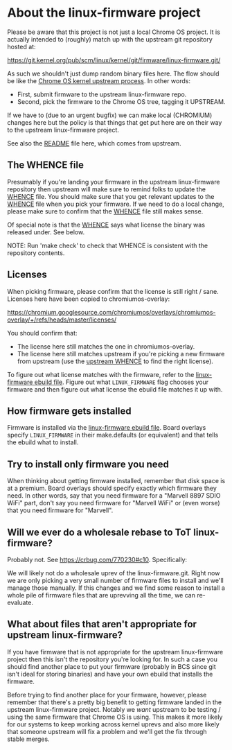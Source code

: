 # About the linux-firmware project

Please be aware that this project is not just a local Chrome OS project.
It is actually intended to (roughly) match up with the upstream git
repository hosted at:

https://git.kernel.org/pub/scm/linux/kernel/git/firmware/linux-firmware.git/

As such we shouldn't just dump random binary files here.  The flow should be
like the [Chrome OS kernel upstream process].  In other words:
* First, submit firmware to the upstream linux-firmware repo.
* Second, pick the firmware to the Chrome OS tree, tagging it UPSTREAM.

If we have to (due to an urgent bugfix) we can make local (CHROMIUM) changes
here but the policy is that things that get put here are on their way
to the upstream linux-firmware project.

See also the [README] file here, which comes from upstream.

## The WHENCE file

Presumably if you're landing your firmware in the upstream linux-firmware
repository then upstream will make sure to remind folks to update the [WHENCE]
file.  You should make sure that you get relevant updates to the [WHENCE] file
when you pick your firmware.  If we need to do a local change, please make
sure to confirm that the [WHENCE] file still makes sense.

Of special note is that the [WHENCE] says what license the binary was released
under.  See below.

NOTE: Run 'make check' to check that WHENCE is consistent with the
repository contents.

## Licenses

When picking firmware, please confirm that the license is still right / sane.
Licenses here have been copied to chromiumos-overlay:

https://chromium.googlesource.com/chromiumos/overlays/chromiumos-overlay/+/refs/heads/master/licenses/

You should confirm that:
* The license here still matches the one in chromiumos-overlay.
* The license here still matches upstream if you're picking a new firmware
  from upstream (use the [upstream WHENCE] to find the right license).

To figure out what license matches with the firmware, refer to the
[linux-firmware ebuild file].  Figure out what `LINUX_FIRMWARE` flag chooses
your firmware and then figure out what license the ebuild file matches it up
with.

## How firmware gets installed

Firmware is installed via the [linux-firmware ebuild file].  Board overlays
specify `LINUX_FIRMWARE` in their make.defaults (or equivalent) and that tells
the ebuild what to install.

## Try to install only firmware you need

When thinking about getting firmware installed, remember that disk space
is at a premium.  Board overlays should specify exactly which firmware
they need.  In other words, say that you need firmware for a "Marvell
8897 SDIO WiFi" part, don't say you need firmware for "Marvell WiFi" or
(even worse) that you need firmware for "Marvell".

## Will we ever do a wholesale rebase to ToT linux-firmware?

Probably not.  See <https://crbug.com/770230#c10>.  Specifically:

We will likely not do a wholesale uprev of the linux-firmware.git.
Right now we are only picking a very small number of firmware files
to install and we'll manage those manually.  If this changes and we
find some reason to install a whole pile of firmware files that are
uprevving all the time, we can re-evaluate.

## What about files that aren't appropriate for upstream linux-firmware?

If you have firmware that is not appropriate for the upstream
linux-firmware project then this isn't the repository you're looking for.
In such a case you should find another place to put your firmware (probably
in BCS since git isn't ideal for storing binaries) and have your own ebuild
that installs the firmware.

Before trying to find another place for your firmware, however, please
remember that there's a pretty big benefit to getting firmware landed
in the upstream linux-firmware project.  Notably we _want_ upstream to be
testing / using the same firmware that Chrome OS is using.  This makes it
more likely for our systems to keep working across kernel uprevs and also
more likely that someone upstream will fix a problem and we'll get the fix
through stable merges.

[Chrome OS kernel upstream process]: https://chromium.googlesource.com/chromiumos/docs/+/master/kernel_development.md#UPSTREAM_BACKPORT_FROMLIST_and-you
[linux-firmware ebuild file]: https://chromium.googlesource.com/chromiumos/overlays/chromiumos-overlay/+/refs/heads/master/sys-kernel/linux-firmware/linux-firmware-9999.ebuild
[README]: ./README
[upstream WHENCE]: https://git.kernel.org/pub/scm/linux/kernel/git/firmware/linux-firmware.git/tree/WHENCE
[WHENCE]: ./WHENCE

